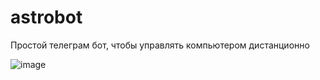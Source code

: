 # astrobot

Простой телеграм бот, чтобы управлять компьютером дистанционно

![image](https://github.com/user-attachments/assets/d2e8b8d5-c8b4-40ed-a139-9726d413cdcf)
